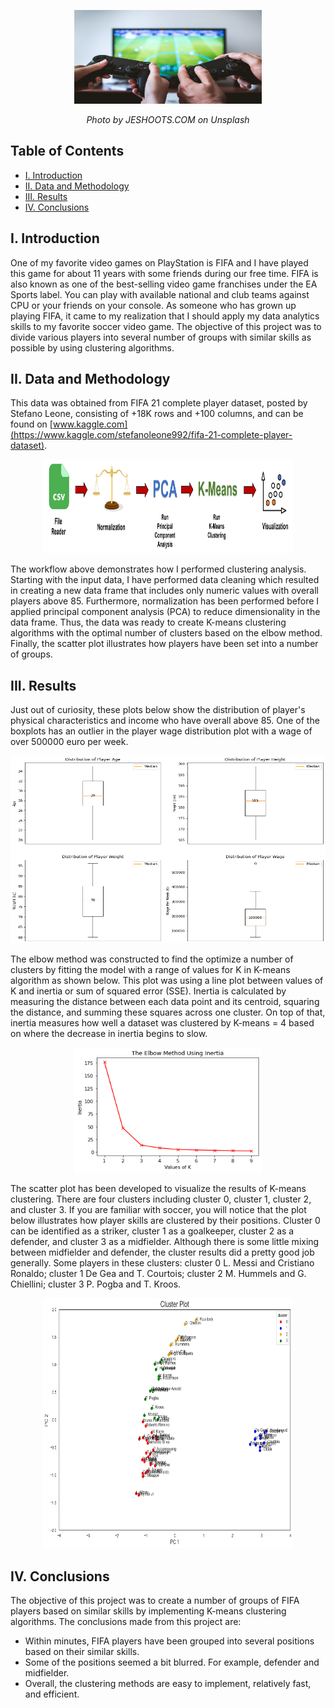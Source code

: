 <p align="center">
  <img width="300" height="150" src="https://github.com/a-pradono/FIFA-clusters/blob/main/Images/fifa_header.jpg">
</p>
<p align="center">
  <em>Photo by JESHOOTS.COM on Unsplash</em>
</p>

## Table of Contents

- [I. Introduction](#i-introduction)
- [II. Data and Methodology](#ii-data-and-methodology)
- [III. Results](#iii-results)
- [IV. Conclusions](#iv-conclusions)

## I. Introduction
One of my favorite video games on PlayStation is FIFA and I have played this game for about 11 years with some friends during our free time. FIFA is also known as one of the best-selling video game franchises under the EA Sports label. You can play with available national and club teams against CPU or your friends on your console. As someone who has grown up playing FIFA, it came to my realization that I should apply my data analytics skills to my favorite soccer video game. The objective of this project was to divide various players into several number of groups with similar skills as possible by using clustering algorithms.

## II. Data and Methodology
This data was obtained from FIFA 21 complete player dataset, posted by Stefano Leone, consisting of +18K rows and +100 columns, and can be found on [www.kaggle.com](https://www.kaggle.com/stefanoleone992/fifa-21-complete-player-dataset). 

<p align="center">
  <img width="400" height="150" src="https://github.com/a-pradono/FIFA-clusters/blob/main/Images/workflow.png">
</p>

The workflow above demonstrates how I performed clustering analysis. Starting with the input data, I have performed data cleaning which resulted in creating a new data frame that includes only numeric values with overall players above 85. Furthermore, normalization has been performed before I applied principal component analysis (PCA) to reduce dimensionality in the data frame. Thus, the data was ready to create K-means clustering algorithms with the optimal number of clusters based on the elbow method. Finally, the scatter plot illustrates how players have been set into a number of groups. 

## III. Results
Just out of curiosity, these plots below show the distribution of player's physical characteristics and income who have overall above 85. One of the boxplots has an outlier in the player wage distribution plot with a wage of over 500000 euro per week.

<p align="center">
  <img width="700" height="300" src="https://github.com/a-pradono/FIFA-clusters/blob/main/Images/plot001.png">
</p>

The elbow method was constructed to find the optimize a number of clusters by fitting the model with a range of values for K in K-means algorithm as shown below. This plot was using a line plot between values of K and inertia or sum of squared error (SSE). Inertia is calculated by measuring the distance between each data point and its centroid, squaring the distance, and summing these squares across one cluster. On top of that, inertia measures how well a dataset was clustered by K-means = 4 based on where the decrease in inertia begins to slow.

<p align="center">
  <img width="300" height="200" src="https://github.com/a-pradono/FIFA-clusters/blob/main/Images/plot002.png">
</p>

The scatter plot has been developed to visualize the results of K-means clustering. There are four clusters including cluster 0, cluster 1, cluster 2, and cluster 3. If you are familiar with soccer, you will notice that the plot below illustrates how player skills are clustered by their positions. Cluster 0 can be identified as a striker, cluster 1 as a goalkeeper, cluster 2 as a defender, and cluster 3 as a midfielder. Although there is some little mixing between midfielder and defender, the cluster results did a pretty good job generally. Some players in these clusters: cluster 0 L. Messi and Cristiano Ronaldo; cluster 1 De Gea and T. Courtois; cluster 2 M. Hummels and G. Chiellini; cluster 3 P. Pogba and T. Kroos.

<p align="center">
  <img width="400" height="400" src="https://github.com/a-pradono/FIFA-clusters/blob/main/Images/plot003.png">
</p>

## IV. Conclusions
The objective of this project was to create a number of groups of FIFA players based on similar skills by implementing K-means clustering algorithms. The conclusions made from this project are:
  * Within minutes, FIFA players have been grouped into several positions based on their similar skills.
  * Some of the positions seemed a bit blurred. For example, defender and midfielder.
  * Overall, the clustering methods are easy to implement, relatively fast, and efficient.
